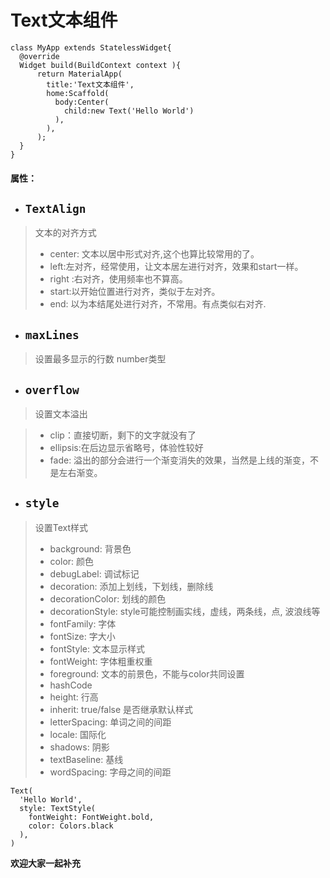 # Text文本组件

```
class MyApp extends StatelessWidget{
  @override
  Widget build(BuildContext context ){
      return MaterialApp(
        title:'Text文本组件',
        home:Scaffold(
          body:Center(
            child:new Text('Hello World')
          ),
        ),
      );
  }
}
```
#### 属性：

- ## `TextAlign`

> 文本的对齐方式
> - center: 文本以居中形式对齐,这个也算比较常用的了。
> - left:左对齐，经常使用，让文本居左进行对齐，效果和start一样。
> - right :右对齐，使用频率也不算高。
> - start:以开始位置进行对齐，类似于左对齐。
> - end: 以为本结尾处进行对齐，不常用。有点类似右对齐.

- ## `maxLines`

> 设置最多显示的行数   number类型

- ## `overflow`

> 设置文本溢出

> - clip：直接切断，剩下的文字就没有了
> - ellipsis:在后边显示省略号，体验性较好
> - fade: 溢出的部分会进行一个渐变消失的效果，当然是上线的渐变，不是左右渐变。

- ## `style`

> 设置Text样式
> - background: 背景色
> - color: 颜色
> - debugLabel: 调试标记
> - decoration: 添加上划线，下划线，删除线
> - decorationColor: 划线的颜色
> - decorationStyle: style可能控制画实线，虚线，两条线，点, 波浪线等
> - fontFamily: 字体
> - fontSize: 字大小
> - fontStyle: 文本显示样式
> - fontWeight: 字体粗重权重
> - foreground: 文本的前景色，不能与color共同设置
> - hashCode
> - height: 行高
> - inherit: true/false  是否继承默认样式
> - letterSpacing: 单词之间的间距
> - locale: 国际化
> - shadows: 阴影
> - textBaseline: 基线
> - wordSpacing: 字母之间的间距

```
Text(
  'Hello World',
  style: TextStyle(
    fontWeight: FontWeight.bold,
    color: Colors.black
  ),
)
```



**欢迎大家一起补充**
